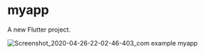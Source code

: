 # myapp

A new Flutter project.

![Screenshot_2020-04-26-22-02-46-403_com example myapp](https://user-images.githubusercontent.com/23444642/80313820-0948b880-880b-11ea-9567-c85fdfe45c7a.jpg)
